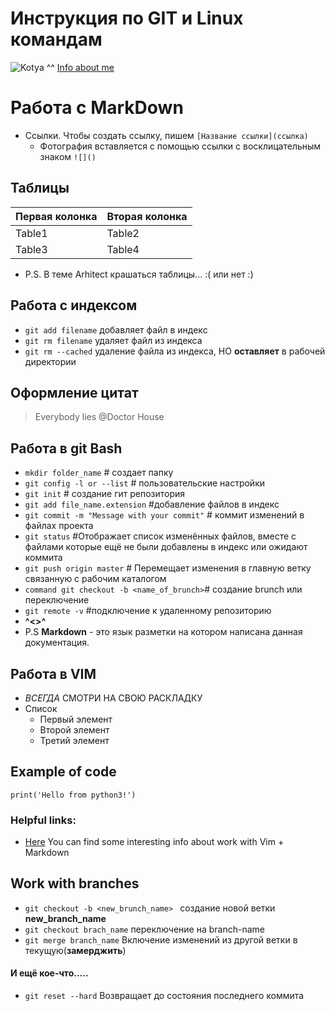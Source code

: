 # Инструкция по GIT и Linux командам
![Kotya ^^](https://cs.pikabu.ru/images/big_size_comm/2013-01_1/13570267338924.jpg)
[Info about me](/about-us.md)
# Работа с MarkDown
* Ссылки. Чтобы создать ссылку, пишем `[Название ссылки](ссылка)`
  * Фотография вставляется с помощью ссылки с восклицательным знаком `![]()`

## Таблицы

Первая колонка|Вторая колонка
--------------|--------------
Table1        | Table2
Table3        | Table4

* P.S. В теме Arhitect крашаться таблицы... :( или нет :)


## Работа с индексом
* `git add filename` добавляет файл в индекс
* `git rm filename` удаляет файл из индекса
* `git rm --cached` удаление файла из индекса, НО **оставляет** в рабочей директории

## Оформление цитат
>Everybody lies @Doctor House

## Работа в git Bash

* `mkdir folder_name` # создает папку
* `git config -l or --list` # пользовательские настройки
* `git init` # создание гит репозитория
* `git add file_name.extension` #добавление файлов в индекс
* `git commit -m "Message with your commit"` # коммит изменений в файлах проекта
* `git status` #Отображает список изменённых файлов, вместе с файлами которые ещё не были добавлены в индекс или ожидают коммита
* `git push origin master` # Перемещает изменения в главную ветку связанную с рабочим каталогом
* `command git checkout -b <name_of_brunch>`# создание brunch или переключение
* `git remote -v` #подключение к удаленному репозиторию
*  **^<>^**
* P.S **Markdown** - это язык разметки на котором написана данная документация.
## Работа в VIM
* *ВСЕГДА* СМОТРИ НА СВОЮ РАСКЛАДКУ
* Список
  + Первый элемент
  + Второй элемент
  - Третий элемент
## Example of code
    print('Hello from python3!')

### Helpful links:
* [Here](https://gist.github.com/Jekins/2bf2d0638163f1294637) You can find some interesting info about work with Vim + Markdown

## Work with branches
* `git checkout -b <new_brunch_name> ` создание новой ветки **new_branch_name**
* `git checkout brach_name` переключение на branch-name
* `git merge branch_name` Включение изменений из другой ветки в текущую(**замерджить**)

#### И ещё кое-что.....
* `git reset --hard` Возвращает до состояния последнего коммита
